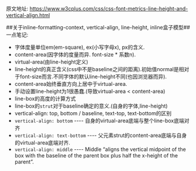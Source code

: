 原文地址: https://www.w3cplus.com/css/css-font-metrics-line-height-and-vertical-align.html

##关于inline-formatting-context, vertical-align, line-height, inline盒子模型##
一点笔记:
+ 字体度量单位em(em-square), ex(小写字母x), px的含义.
+ content-area(因字体的度量而异. font-size * 系数n).
+ virtual-area(由line-height定义)
+ line-height的真正含义(css中不是baseline之间的距离).初始值normal是相对于font-size而言.不同字体的默认line-height不同(也因浏览器而异).
+ content-area始终垂直方向上居中于virtual-area.
+ 手动设置line-height为1很愚蠢.(导致virtual-area < content-area)
+ line-box的高度的计算方式
+ line-box的`strut`对于baseline确定的意义.(自身的字体,line-height)
+ vertical-align: top, bottom / baseline, text-top, text-bottom的区别
+ `vertical-align: bottom` ---- 自身的virtual-area底端与整个line-box底端对齐
+ `vertical-align: text-bottom` ---- 父元素strut的content-area底端与自身的virtual-area底端对齐.
+ `vertical-align: middle` ---- Middle “aligns the vertical midpoint of the box with the baseline of the parent box plus half the x-height of the parent”.
